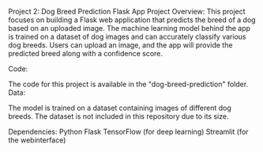 Project 2: Dog Breed Prediction Flask App
Project Overview:
This project focuses on building a Flask web application that predicts the breed of a dog based on an uploaded image. The machine learning model behind the app is trained on a dataset of dog images and can accurately classify various dog breeds. Users can upload an image, and the app will provide the predicted breed along with a confidence score.

Code:

The code for this project is available in the "dog-breed-prediction" folder.
Data:

The model is trained on a dataset containing images of different dog breeds. The dataset is not included in this repository due to its size.


Dependencies: 
Python Flask
TensorFlow (for deep learning)
Streamlit (for the webinterface)
